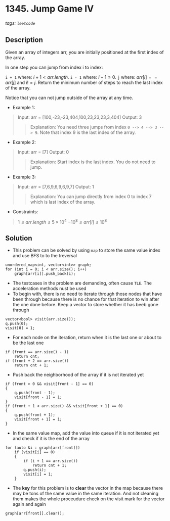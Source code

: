 # 1345. Jump Game IV
###### tags: `leetcode`
## Description
Given an array of integers arr, you are initially positioned at the first index of the array.

In one step you can jump from index i to index:

`i + 1` where: $i + 1 < arr.length$.
`i - 1` where: $i - 1 \leq 0$.
`j` where: $arr[i] == arr[j]$ and $i != j$.
Return the minimum number of steps to reach the last index of the array.

Notice that you can not jump outside of the array at any time.

- Example 1:

>Input: arr = [100,-23,-23,404,100,23,23,23,3,404]
Output: 3
>>Explanation: You need three jumps from index `0 --> 4 --> 3 --> 9`. Note that index 9 is the last index of the array.

- Example 2:

>Input: arr = [7]
Output: 0
>>Explanation: Start index is the last index. You do not need to jump.

- Example 3:

>Input: arr = [7,6,9,6,9,6,9,7]
Output: 1
>>Explanation: You can jump directly from index 0 to index 7 which is last index of the array.

- Constraints:

>$1 \leq arr.length \leq 5 \times 10^4$
$-10^8 \leq arr[i] \leq 10^8$

## Solution
- This problem can be solved by using `map` to store the same value index and use BFS to to the treversal
```cpp=
unordered_map<int, vector<int>> graph;
for (int i = 0; i < arr.size(); i++)
    graph[arr[i]].push_back(i);
```
- The testcases in the problem are demanding, often cause `TLE`. The acceleration methods nust be used
- To begin with, there is no need to iterate through those nodes that have been through because there is no chance for that iteration to win after the one done before. Keep a vector to store whether it has beeb gone through
```cpp=
vector<bool> visit(arr.size());
q.push(0);
visit[0] = 1;
```
- For each node on the iteration, return when it is the last one or about to be the last one
```cpp=
if (front == arr.size() - 1)
    return cnt;
if (front + 2 == arr.size())
    return cnt + 1;
```
- Push back the neighborhood of the array if it is not iterated yet
```cpp=
if (front > 0 && visit[front - 1] == 0)
{
    q.push(front - 1);
    visit[front - 1] = 1;
}
if (front + 1 < arr.size() && visit[front + 1] == 0)
{
    q.push(front + 1);
    visit[front + 1] = 1;
}
```
- In the same value map, add the value into queue if it is not iterated yet and check if it is the end of the array
```cpp=
for (auto &i : graph[arr[front]])
    if (visit[i] == 0)
    {
        if (i + 1 == arr.size())
            return cnt + 1;
        q.push(i);
        visit[i] = 1;
    }
```
- The **key** for this problem is to **clear** the vector in the map because there may be tons of the same value in the same iteration. And not cleaning them makes the whole proceudure check on the visit mark for the vector again and again
```cpp=
graph[arr[front]].clear();
```